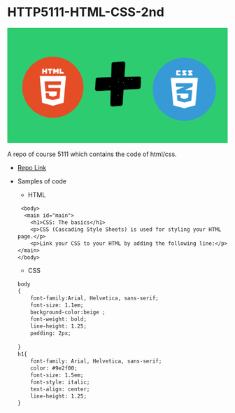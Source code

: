 # HTTP5111-HTML-CSS-2nd

![banner](img/Htmlcss.png)

A repo of course 5111 which contains the code of html/css.

- [Repo Link](https://github.com/SurbhiSinghania13/HTTP5111-HTML-CSS-2nd)

- Samples of code
  - HTML 
  ```
   <body>
    <main id="main">
      <h1>CSS: The basics</h1>
      <p>CSS (Cascading Style Sheets) is used for styling your HTML page.</p>
      <p>Link your CSS to your HTML by adding the following line:</p>
  </main>
  </body>
  ```
  - CSS 
  ```
  body
  {
      font-family:Arial, Helvetica, sans-serif;
      font-size: 1.1em;
      background-color:beige ;
      font-weight: bold;
      line-height: 1.25;
      padding: 2px;
  
  }
  h1{
      font-family: Arial, Helvetica, sans-serif;
      color: #9e2f00;
      font-size: 1.5em;
      font-style: italic;
      text-align: center;
      line-height: 1.25;
  }
